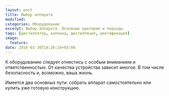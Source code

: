 ```yaml
---
layout: post
title: Выбор аппарата
modified:
categories: Оборудование
excerpt: Выбор аппарата. Основные критерии и подходы.
tags: [дистиллятор, колонна, дистилляция, ректификация]
image:
  feature:
date: 2016-03-30T14:26:24+03:00
---
```


К оборудованию следует отнестись с особым вниманием и ответственностью. От качества устройства зависит многое. В том числе безопасность и, возможно, ваша жизнь.

Имеется два основных пути: собрать аппарат самостоятельно или купить уже готовую конструкцию.
